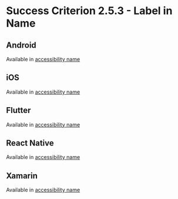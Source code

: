 # Success Criterion 2.5.3 - Label in Name

## Android

Available in [accessibility name](../accessibility-name.md)

## iOS

Available in [accessibility name](../accessibility-name.md)

## Flutter

Available in [accessibility name](../accessibility-name.md)

## React Native

Available in [accessibility name](../accessibility-name.md)

## Xamarin

Available in [accessibility name](../accessibility-name.md)

